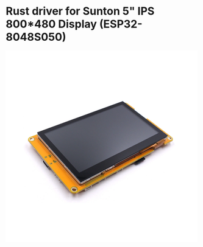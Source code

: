 # Rust driver for Sunton 5" IPS 800*480 Display (ESP32-8048S050)


![photo](./docs/sunton_ESP32-8048S050.webp)